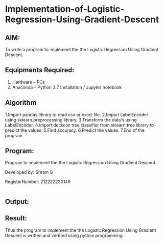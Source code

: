 # Implementation-of-Logistic-Regression-Using-Gradient-Descent

## AIM:
To write a program to implement the the Logistic Regression Using Gradient Descent.

## Equipments Required:
1. Hardware – PCs
2. Anaconda – Python 3.7 Installation / Jupyter notebook

## Algorithm
1.Import pandas library to read csv or excel file.
2.Import LabelEncoder using sklearn.preprocessing library.
3.Transform the data's using LabelEncoder.
4.Import decision tree classifier from sklearn.tree library to predict the values.
5.Find accuracy.
6.Predict the values.
7.End of the program.

## Program:
Program to implement the the Logistic Regression Using Gradient Descent.

Developed by: Sriram G


RegisterNumber:  212222230149

```
```


## Output:



## Result:
Thus the program to implement the the Logistic Regression Using Gradient Descent is written and verified using python programming.

